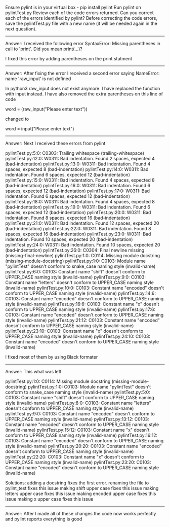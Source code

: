 Ensure pylint is in your virtual box -
    pip install pylint
Run pylint on pylintTest.py
Review each of the code errors returned.
Can you correct each of the errors identified by pylint? Before correcting the code errors, save the pylintTest.py file with a new name (it will be needed again in the next question).

---------------

Answer:
I received the following error
SyntaxError: Missing parentheses in call to 'print'. Did you mean print(...)?

I fixed this error by adding parentheses on the print statment

---------------

Answer:
After fixing the error I received a second error saying
NameError: name 'raw_input' is not defined

In python3 raw_input does not exist anymore. I have replaced the function with input instead.
I have also removed the extra parentheses on this line of code

word = (raw_input("Please enter text"))

changed to

word = input("Please enter text")

---------------

Answer:
Next I received these errors from pylint

pylintTest.py:5:0: C0303: Trailing whitespace (trailing-whitespace)
pylintTest.py:12:0: W0311: Bad indentation. Found 2 spaces, expected 4 (bad-indentation)
pylintTest.py:13:0: W0311: Bad indentation. Found 4 spaces, expected 8 (bad-indentation)
pylintTest.py:14:0: W0311: Bad indentation. Found 6 spaces, expected 12 (bad-indentation)
pylintTest.py:15:0: W0311: Bad indentation. Found 4 spaces, expected 8 (bad-indentation)
pylintTest.py:16:0: W0311: Bad indentation. Found 6 spaces, expected 12 (bad-indentation)
pylintTest.py:17:0: W0311: Bad indentation. Found 6 spaces, expected 12 (bad-indentation)
pylintTest.py:18:0: W0311: Bad indentation. Found 4 spaces, expected 8 (bad-indentation)
pylintTest.py:19:0: W0311: Bad indentation. Found 6 spaces, expected 12 (bad-indentation)
pylintTest.py:20:0: W0311: Bad indentation. Found 8 spaces, expected 16 (bad-indentation)
pylintTest.py:21:0: W0311: Bad indentation. Found 12 spaces, expected 20 (bad-indentation)
pylintTest.py:22:0: W0311: Bad indentation. Found 8 spaces, expected 16 (bad-indentation)
pylintTest.py:23:0: W0311: Bad indentation. Found 10 spaces, expected 20 (bad-indentation)
pylintTest.py:24:0: W0311: Bad indentation. Found 10 spaces, expected 20 (bad-indentation)
pylintTest.py:26:0: C0304: Final newline missing (missing-final-newline)
pylintTest.py:1:0: C0114: Missing module docstring (missing-module-docstring)
pylintTest.py:1:0: C0103: Module name "pylintTest" doesn't conform to snake_case naming style (invalid-name)
pylintTest.py:6:0: C0103: Constant name "shift" doesn't conform to UPPER_CASE naming style (invalid-name)
pylintTest.py:9:0: C0103: Constant name "letters" doesn't conform to UPPER_CASE naming style (invalid-name)
pylintTest.py:10:0: C0103: Constant name "encoded" doesn't conform to UPPER_CASE naming style (invalid-name)
pylintTest.py:14:6: C0103: Constant name "encoded" doesn't conform to UPPER_CASE naming style (invalid-name)
pylintTest.py:16:6: C0103: Constant name "x" doesn't conform to UPPER_CASE naming style (invalid-name)
pylintTest.py:17:6: C0103: Constant name "encoded" doesn't conform to UPPER_CASE naming style (invalid-name)
pylintTest.py:21:12: C0103: Constant name "encoded" doesn't conform to UPPER_CASE naming style (invalid-name)
pylintTest.py:23:10: C0103: Constant name "x" doesn't conform to UPPER_CASE naming style (invalid-name)
pylintTest.py:24:10: C0103: Constant name "encoded" doesn't conform to UPPER_CASE naming style (invalid-name)

I fixed most of them by using Black formater

---------------

Answer:
This what was left

pylintTest.py:1:0: C0114: Missing module docstring (missing-module-docstring)
pylintTest.py:1:0: C0103: Module name "pylintTest" doesn't conform to snake_case naming style (invalid-name)
pylintTest.py:5:0: C0103: Constant name "shift" doesn't conform to UPPER_CASE naming style (invalid-name)
pylintTest.py:8:0: C0103: Constant name "letters" doesn't conform to UPPER_CASE naming style (invalid-name)
pylintTest.py:9:0: C0103: Constant name "encoded" doesn't conform to UPPER_CASE naming style (invalid-name)
pylintTest.py:13:12: C0103: Constant name "encoded" doesn't conform to UPPER_CASE naming style (invalid-name)
pylintTest.py:15:12: C0103: Constant name "x" doesn't conform to UPPER_CASE naming style (invalid-name)
pylintTest.py:16:12: C0103: Constant name "encoded" doesn't conform to UPPER_CASE naming style (invalid-name)
pylintTest.py:20:20: C0103: Constant name "encoded" doesn't conform to UPPER_CASE naming style (invalid-name)
pylintTest.py:22:20: C0103: Constant name "x" doesn't conform to UPPER_CASE naming style (invalid-name)
pylintTest.py:23:20: C0103: Constant name "encoded" doesn't conform to UPPER_CASE naming style (invalid-name)

Solutions:
adding a docstring fixes the first error.
renaming the file to pylint_test fixes this issue
making shift upper case fixes this issue
making letters upper case fixes this issue
making encoded upper case fixes this issue
making x upper case fixes this issue

---------------

Answer:
After I made all of these changes the code now works perfectly and pylint reports everything is good